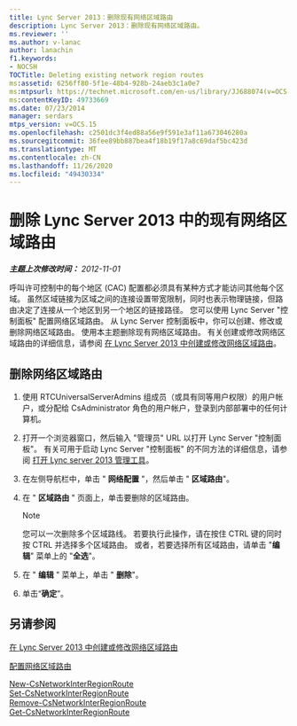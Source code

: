 ```yaml
---
title: Lync Server 2013：删除现有网络区域路由
description: Lync Server 2013：删除现有网络区域路由。
ms.reviewer: ''
ms.author: v-lanac
author: lanachin
f1.keywords:
- NOCSH
TOCTitle: Deleting existing network region routes
ms:assetid: 6256ff80-5f1e-48b4-928b-24aeb3c1a0e7
ms:mtpsurl: https://technet.microsoft.com/en-us/library/JJ688074(v=OCS.15)
ms:contentKeyID: 49733669
ms.date: 07/23/2014
manager: serdars
mtps_version: v=OCS.15
ms.openlocfilehash: c2501dc3f4ed88a56e9f591e3af11a673046280a
ms.sourcegitcommit: 36fee89bb887bea4f18b19f17a8c69daf5bc423d
ms.translationtype: MT
ms.contentlocale: zh-CN
ms.lasthandoff: 11/26/2020
ms.locfileid: "49430334"
---
```

# <a name="deleting-existing-network-region-routes-in-lync-server-2013"></a>删除 Lync Server 2013 中的现有网络区域路由

<div data-xmlns="http://www.w3.org/1999/xhtml">

<div class="topic" data-xmlns="http://www.w3.org/1999/xhtml" data-msxsl="urn:schemas-microsoft-com:xslt" data-cs="https://msdn.microsoft.com/">

<div data-asp="https://msdn2.microsoft.com/asp">



</div>

<div id="mainSection">

<div id="mainBody">

<span> </span>

_**主题上次修改时间：** 2012-11-01_

呼叫许可控制中的每个地区 (CAC) 配置都必须具有某种方式才能访问其他每个区域。 虽然区域链接为区域之间的连接设置带宽限制，同时也表示物理链接，但路由决定了连接从一个地区到另一个地区的链接路径。 您可以使用 Lync Server "控制面板" 配置网络区域路由。 从 Lync Server 控制面板中，你可以创建、修改或删除网络区域路由。 使用本主题删除现有网络区域路由。 有关创建或修改网络区域路由的详细信息，请参阅 [在 Lync Server 2013 中创建或修改网络区域路由](lync-server-2013-creating-or-modifying-network-region-routes.md)。

<div>

## <a name="to-delete-a-network-region-route"></a>删除网络区域路由

1.  使用 RTCUniversalServerAdmins 组成员（或具有同等用户权限）的用户帐户，或分配给 CsAdministrator 角色的用户帐户，登录到内部部署中的任何计算机。

2.  打开一个浏览器窗口，然后输入 "管理员" URL 以打开 Lync Server "控制面板"。 有关可用于启动 Lync Server "控制面板" 的不同方法的详细信息，请参阅 [打开 Lync server 2013 管理工具](lync-server-2013-open-lync-server-administrative-tools.md)。

3.  在左侧导航栏中，单击 " **网络配置** "，然后单击 " **区域路由**"。

4.  在 " **区域路由** " 页面上，单击要删除的区域路由。
    
    <div>
    

    > [!NOTE]  
    > 您可以一次删除多个区域路线。 若要执行此操作，请在按住 CTRL 键的同时按 CTRL 并选择多个区域路由。 或者，若要选择所有区域路由，请单击 "<STRONG>编辑</STRONG>" 菜单上的 "<STRONG>全选</STRONG>"。

    
    </div>

5.  在 " **编辑** " 菜单上，单击 " **删除**"。

6.  单击“**确定**”。

</div>

<div>

## <a name="see-also"></a>另请参阅


[在 Lync Server 2013 中创建或修改网络区域路由](lync-server-2013-creating-or-modifying-network-region-routes.md)  


[配置网络区域路由](https://technet.microsoft.com/library/gg133706\(v=ocs.15\))  


[New-CsNetworkInterRegionRoute](https://docs.microsoft.com/powershell/module/skype/New-CsNetworkInterRegionRoute)  
[Set-CsNetworkInterRegionRoute](https://docs.microsoft.com/powershell/module/skype/Set-CsNetworkInterRegionRoute)  
[Remove-CsNetworkInterRegionRoute](https://docs.microsoft.com/powershell/module/skype/Remove-CsNetworkInterRegionRoute)  
[Get-CsNetworkInterRegionRoute](https://docs.microsoft.com/powershell/module/skype/Get-CsNetworkInterRegionRoute)  
  

</div>

</div>

<span> </span>

</div>

</div>

</div>

